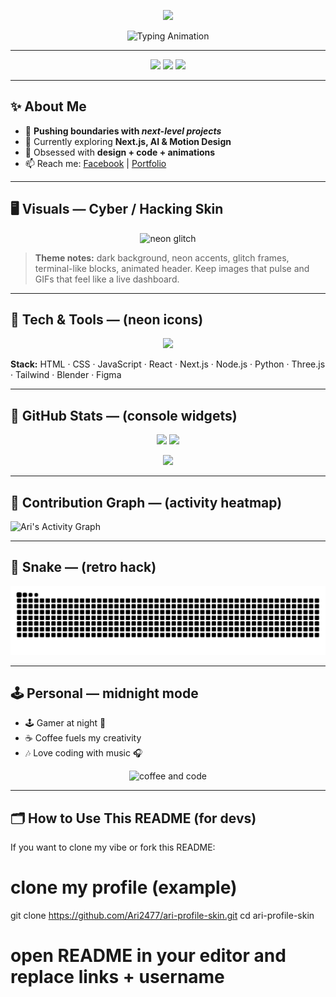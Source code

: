 <p align="center">
  <img src="https://capsule-render.vercel.app/api?type=waving&color=0:00ff9f,100:00b3ff&height=200&section=header&text=⚡%20Ari%20-%20Welcome%20to%20My%20World%20👾&fontSize=38&fontAlignY=38&animation=twinkling&fontColor=0b0b0b" />
</p>

<p align="center">
  <img src="https://readme-typing-svg.herokuapp.com?font=Fira+Code&weight=700&size=26&duration=2500&pause=1000&color=00ff9f&center=true&vCenter=true&width=780&lines=👋+Hi!+I'm+Ari;🚀+Creative+Developer+%26+Designer;🎨+Tech+Explorer+|+Animation+Lover;💡+Building+Cool+Things+With+Code" alt="Typing Animation" />
</p>

---

<p align="center">
  <img src="https://img.shields.io/badge/Code%20With-Passion-00ff9f?style=for-the-badge&logo=github&logoColor=0b0b0b" />
  <img src="https://img.shields.io/badge/Focus-Creativity-00b3ff?style=for-the-badge&logo=figma&logoColor=0b0b0b" />
  <img src="https://img.shields.io/badge/Vibe-Cyberpunk-8e44ad?style=for-the-badge&logo=visualstudiocode&logoColor=0b0b0b" />
</p>

---

## ✨ About Me

- 🔭 **Pushing boundaries with _next-level projects_**
- 🌱 Currently exploring **Next.js, AI & Motion Design**
- 🎨 Obsessed with **design + code + animations**
- 📫 Reach me: [Facebook](https://www.facebook.com/61577110900436) | [Portfolio](https://myinfo10.netlify.app)

---

## 🖥 Visuals — Cyber / Hacking Skin
<p align="center">
  <img src="https://media.giphy.com/media/QTfX9Ejfra3ZmNxh6B/giphy.gif" width="480" alt="neon glitch"/>
</p>

> **Theme notes:** dark background, neon accents, glitch frames, terminal-like blocks, animated header. Keep images that pulse and GIFs that feel like a live dashboard.

---

## 🚀 Tech & Tools — (neon icons)
<p align="center">
  <img src="https://skillicons.dev/icons?i=html,css,js,react,nextjs,nodejs,python,git,github,vscode,figma,tailwind,threejs,blender" />
</p>

**Stack:** HTML · CSS · JavaScript · React · Next.js · Node.js · Python · Three.js · Tailwind · Blender · Figma

---

## 🧾 GitHub Stats — (console widgets)
<p align="center">
  <img src="https://github-readme-stats.vercel.app/api?username=ari&show_icons=true&theme=dark&bg_color=0D0F12&title_color=00ff9f&icon_color=00b3ff&text_color=CFCFCF" height="170"/>
  <img src="https://github-readme-stats.vercel.app/api/top-langs/?username=ari&layout=compact&theme=dark&bg_color=0D0F12&title_color=00ff9f&text_color=CFCFCF&langs_count=8" height="170"/>
</p>

<p align="center">
  <img src="https://github-readme-streak-stats.herokuapp.com/?user=Ari2477&theme=dark&background=0D0F12&ring=00ff9f&fire=00b3ff&currStreakLabel=CFCFCF" />
</p>

---

## 🌱 Contribution Graph — (activity heatmap)

![Ari's Activity Graph](https://github-readme-activity-graph.vercel.app/graph?username=ari&bg_color=0d0f12&color=00ff9f&line=00b3ff&point=CFCFCF&area=true&hide_border=true)

---

## 🐍 Snake — (retro hack)

![Snake animation](https://raw.githubusercontent.com/Ari2477/Ari2477/output/github-contribution-grid-snake.svg)

---

## 🕹 Personal — midnight mode

- 🕹 Gamer at night 🌙
- ☕ Coffee fuels my creativity
- 🎶 Love coding with music 🎧

<p align="center">
  <img src="https://media.giphy.com/media/L8K62iTDkzGX6/giphy.gif" width="380" alt="coffee and code"/>
</p>

---

## 🗂 How to Use This README (for devs)

If you want to clone my vibe or fork this README:

# clone my profile (example)
git clone https://github.com/Ari2477/ari-profile-skin.git
cd ari-profile-skin
# open README in your editor and replace links + username
